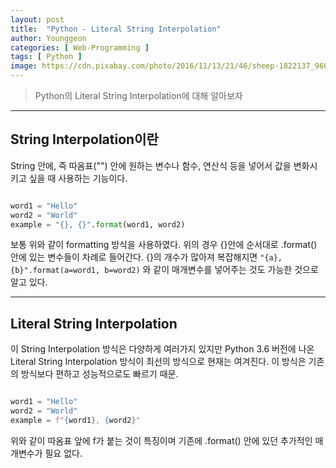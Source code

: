 ```yaml
---
layout: post
title:  "Python - Literal String Interpolation"
author: Younggeon
categories: [ Web-Programming ]
tags: [ Python ]
image: https://cdn.pixabay.com/photo/2016/11/13/21/46/sheep-1822137_960_720.jpg
---
```


> Python의 Literal String Interpolation에 대해 알아보자

---

## String Interpolation이란

String 안에, 즉 따옴표("") 안에 원하는 변수나 함수, 연산식 등을 넣어서 값을 변화시키고 싶을 때 사용하는 기능이다.

```Python

word1 = "Hello"
word2 = "World"
example = "{}, {}".format(word1, word2)

```

보통 위와 같이 formatting 방식을 사용하였다. 위의 경우 {}안에 순서대로 .format() 안에 있는 변수들이 차례로 들어간다. {}의 개수가 많아져 복잡해지면 `"{a}, {b}".format(a=word1, b=word2)` 와 같이 매개변수를 넣어주는 것도 가능한 것으로 알고 있다.

---

## Literal String Interpolation

이 String Interpolation 방식은 다양하게 여러가지 있지만 Python 3.6 버전에 나온 Literal String Interpolation 방식이 최선의 방식으로 현재는 여겨진다. 이 방식은 기존의 방식보다 편하고 성능적으로도 빠르기 때문.

```Python

word1 = "Hello"
word2 = "World"
example = f"{word1}, {word2}"

```

위와 같이 따옴표 앞에 f가 붙는 것이 특징이며 기존에 .format() 안에 있던 추가적인 매개변수가 필요 없다.
